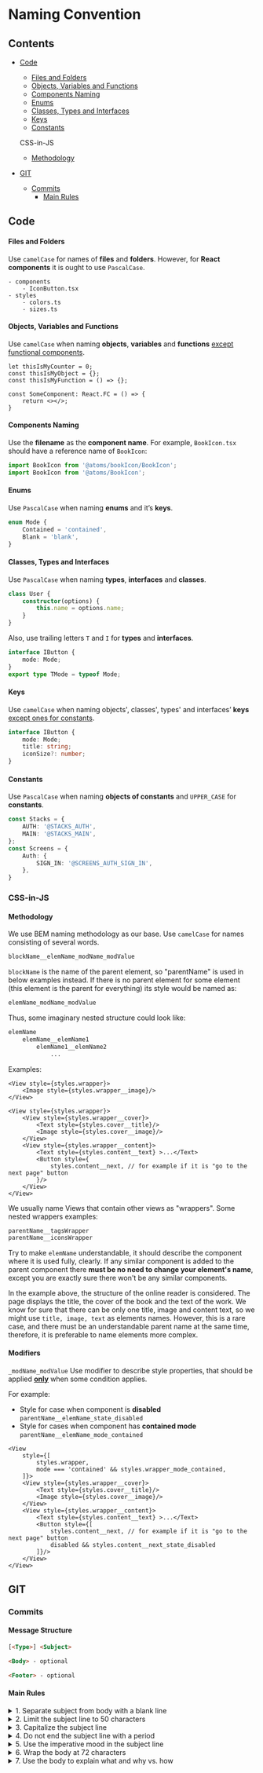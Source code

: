 # Naming Convention
## Contents
- [Code](#code)
    - [Files and Folders](#files-and-folders)
    - [Objects, Variables and Functions](#objects-variables-and-functions)
    - [Components Naming](#components-naming)
    - [Enums](#enums)
    - [Classes, Types and Interfaces](#classes-types-and-interfaces)
    - [Keys](#keys)
    - [Constants](#constants)

  CSS-in-JS
    - [Methodology](#methodology)
- [GIT](#git)
    - [Commits](#commits)
      - [Main Rules](#main-rules)

## Code
#### Files and Folders

Use `camelCase` for names of **files** and **folders**. However, for **React components** it is ought to use `PascalCase`.
``` properties
- components
    - IconButton.tsx
- styles
    - colors.ts
    - sizes.ts
```
#### Objects, Variables and Functions
Use `camelCase` when naming **objects**, **variables** and **functions** <ins>except functional components</ins>.
``` tsx
let thisIsMyCounter = 0;
const thisIsMyObject = {};
const thisIsMyFunction = () => {};

const SomeComponent: React.FC = () => {
    return <></>;
}
```
#### Components Naming
Use the **filename** as the **component name**. For example, `BookIcon.tsx` should
have a reference name of  `BookIcon`:
``` ts
import BookIcon from '@atoms/bookIcon/BookIcon';
import BookIcon from '@atoms/BookIcon';
```
#### Enums
Use `PascalCase` when naming **enums** and it’s **keys**.
``` ts
enum Mode {
    Contained = 'contained',
    Blank = 'blank',
}
```
#### Classes, Types and Interfaces
Use `PascalCase` when naming **types**, **interfaces** and **classes**.
``` ts
class User {
    constructor(options) {
        this.name = options.name;
    }
}
```
Also, use trailing letters `T` and `I` for **types** and **interfaces**.
``` ts
interface IButton {
    mode: Mode;
}
export type TMode = typeof Mode;
```
#### Keys
Use `camelCase` when naming objects', classes', types' and interfaces’ **keys** <ins>except ones for constants</ins>.
``` ts
interface IButton {
    mode: Mode;
    title: string;
    iconSize?: number;
}
```
#### Constants
Use `PascalCase` when naming **objects of constants** and `UPPER_CASE` for **constants**.
``` ts
const Stacks = {
    AUTH: '@STACKS_AUTH',
    MAIN: '@STACKS_MAIN',
};
const Screens = {
    Auth: {
        SIGN_IN: '@SCREENS_AUTH_SIGN_IN',
    },
}
```
### CSS-in-JS
#### Methodology
We use BEM naming methodology as our base. Use `camelCase` for names consisting of several words.
``` css
blockName__elemName_modName_modValue
```
`blockName` is the name of the parent element, so "parentName" is used in below examples instead.
If there is no parent element for some element (this element is the parent for everything) its style would be named as:
``` css
elemName_modName_modValue
```
Thus, some imaginary nested structure could look like:
``` css
elemName
    elemName__elemName1
        elemName1__elemName2
            ...
```
Examples:
``` tsx
<View style={styles.wrapper}>
    <Image style={styles.wrapper__image}/>
</View>
```
``` tsx
<View style={styles.wrapper}>
    <View style={styles.wrapper__cover}>
        <Text style={styles.cover__title}/>
        <Image style={styles.cover__image}/>
    </View>
    <View style={styles.wrapper__content}>
        <Text style={styles.content__text} >...</Text>
        <Button style={
            styles.content__next, // for example if it is "go to the next page" button
        }/>
    </View>
</View>
```

We usually name Views that contain other views as "wrappers". Some nested wrappers examples:
```css
parentName__tagsWrapper
parentName__iconsWrapper
```
Try to make `elemName` understandable, it should describe the component where it is used fully, clearly.
If any similar component is added to the parent component there **must be no need to change your element's name**,
except you are exactly sure there won't be any similar components.

In the example above, the structure of the online reader is considered. The page displays
the title, the cover of the book and the text of the work. We know for sure that there can be only one title, image and
content text, so we might use `title, image, text` as elements names. However, this is a rare case, and there must be
an understandable parent name at the same time, therefore, it is preferable to name elements more complex.

#### Modifiers
`_modName_modValue`
Use modifier to describe style properties, that should be applied <ins>**only**</ins> when some condition applies.

For example:
- Style for case when component is **disabled**  `parentName__elemName_state_disabled`
- Style for cases when component has **contained mode**  `parentName__elemName_mode_contained`
``` tsx
<View
    style={[
        styles.wrapper,
        mode === 'contained' && styles.wrapper_mode_contained,
    ]}>
    <View style={styles.wrapper__cover}>
        <Text style={styles.cover__title}/>
        <Image style={styles.cover__image}/>
    </View>
    <View style={styles.wrapper__content}>
        <Text style={styles.content__text} >...</Text>
        <Button style={[
            styles.content__next, // for example if it is "go to the next page" button
            disabled && styles.content__next_state_disabled
        ]}/>
    </View>
</View>
```
## GIT
### Commits
#### Message Structure
``` html
[<Type>] <Subject>

<Body> - optional

<Footer> - optional
```

#### Main Rules
<details>
    <summary> 1. Separate subject from body with a blank line </summary>

From the `git commit` [manpage](https://mirrors.edge.kernel.org/pub/software/scm/git/docs/git-commit.html#_discussion):

> _Though not required, it’s a good idea to begin the commit message with a single short (less than 50 character) line
> summarizing the change, followed by a blank line and then a more thorough description. The text up to the first blank
> line in a commit message is treated as the commit title, and that title is used throughout Git. For example,
> Git-format-patch(1) turns a commit into email, and it uses the title on the Subject line and the rest of the
> commit in the body._

Firstly, not every commit requires both a subject and a body. Sometimes a single line is fine, especially when
the change is so simple that no further context is necessary. For example:

    Fix typo in introduction to user guide

Nothing more need be said.

However, when a commit merits a bit of explanation and context, you need to write a body. For example:

    Derezz the master control program

    MCP turned out to be evil and had become intent on world domination.
    This commit throws Tron's disc into MCP (causing its deresolution)
    and turns it back into a chess game.

In any case, the separation of subject from body pays off when browsing the log. Here’s the full log entry:

```
$ git log
commit 42e769bdf4894310333942ffc5a15151222a87be
Author: Kevin Flynn <kevin@flynnsarcade.com>
Date:   Fri Jan 01 00:00:00 1982 -0200

    Derezz the master control program

    MCP turned out to be evil and had become intent on world domination.
    This commit throws Tron's disc into MCP (causing its deresolution)
    and turns it back into a chess game.
```
And now `git log --oneline`, which prints out just the subject line:

```
$ git log --oneline
42e769 Derezz the master control program
```
Or, `git shortlog`, which groups commits by user, again showing just the subject line for concision:
```
$ git shortlog
Kevin Flynn (1):
    Derezz the master control program

Alan Bradley (1):
    Introduce security program "Tron"

Ed Dillinger (3):
    Rename chess program to "MCP"
    Modify chess program
    Upgrade chess program

Walter Gibbs (1):
    Introduce protoype chess program
```
There are a number of other contexts in Git where the distinction between subject line and body kicks in—but none
of them work properly without the blank line in between.

</details>

<details>
    <summary> 2. Limit the subject line to 50 characters </summary>

Keeping subject lines at this length ensures that they are readable, and forces the author to think for a moment
about the most concise way to explain what’s going on.

> _**Tip:** If you’re having a hard time summarizing, you might be committing too many changes at once.
> Strive for [atomic commits](https://www.freshconsulting.com/insights/blog/atomic-commits/) ._
</details>

<details>
    <summary> 3. Capitalize the subject line </summary>

This is as simple as it sounds. Begin all subject lines with a capital letter.

For example:

- Accelerate to 88 miles per hour

Instead of:

- ~~accelerate to 88 miles per hour~~

</details>

<details>
    <summary> 4. Do not end the subject line with a period </summary>

Trailing punctuation is unnecessary in subject lines. Besides, space is precious when you’re trying to keep them to 50 chars or less.

Example:

- Open the pod bay doors

Instead of:

- ~~Open the pod bay doors.~~

</details>

<details>
    <summary> 5. Use the imperative mood in the subject line </summary>

Imperative mood just means “spoken or written as if giving a command or instruction”. A few examples:

- Clean your room
- Close the door
- Take out the trash

Each of the seven rules you’re reading about right now are written in the imperative (“Wrap the body at 72 characters”, etc.).

The imperative can sound a little rude; that’s why we don’t often use it. But it’s perfect for Git commit subject
lines. One reason for this is that **Git itself uses the imperative whenever it creates a commit on your behalf**.

For example, the default message created when using `git merge` reads:

    Merge branch 'myfeature'

And when using `git revert`:

    Revert "Add the thing with the stuff"

    This reverts commit cc87791524aedd593cff5a74532befe7ab69ce9d.

Or when clicking the “Merge” button on a GitHub pull request:

    Merge pull request #123 from someuser/somebranch

So when you write your commit messages in the imperative, you’re following Git’s own built-in conventions. For example:

- Refactor subsystem X for readability
- Update getting started documentation
- Remove deprecated methods
- Release version 1.0.0

**A properly formed Git commit subject line should always be able to complete the following sentence**:

- If applied, this commit will <ins>_your subject line here_</ins>

For example:

- If applied, this commit will _refactor subsystem X for readability_
- If applied, this commit will _update getting started documentation_
- If applied, this commit will _remove deprecated methods_
- If applied, this commit will _release version 1.0.0_
- If applied, this commit will _merge pull request #123 from user/branch_

Notice how this doesn't work for the other non-imperative forms:

- If applied, this commit will _~~fixed bug with Y~~_
- If applied, this commit will _~~changing behavior of X~~_
- If applied, this commit will _~~more fixes for broken stuff~~_
- If applied, this commit will _~~sweet new API methods~~_

> _**Remember**: Use of the imperative is important only in the subject line. You can relax this restriction when you’re
> writing the body._

</details>

<details>
    <summary> 6. Wrap the body at 72 characters </summary>

Git never wraps text automatically. When you write the body of a commit message, you must mind its right margin,
and wrap text manually.

The recommendation is to do this at 72 characters, so that Git has plenty of room to indent text while still keeping
everything under 80 characters overall.

</details>

<details>
    <summary> 7. Use the body to explain what and why vs. how </summary>

This commit from Bitcoin Core is a great example of explaining what changed and why:
```
commit eb0b56b19017ab5c16c745e6da39c53126924ed6
Author: Pieter Wuille <pieter.wuille@gmail.com>
Date:   Fri Aug 1 22:57:55 2014 +0200

   Simplify serialize.h's exception handling

   Remove the 'state' and 'exceptmask' from serialize.h's stream
   implementations, as well as related methods.

   As exceptmask always included 'failbit', and setstate was always
   called with bits = failbit, all it did was immediately raise an
   exception. Get rid of those variables, and replace the setstate
   with direct exception throwing (which also removes some dead
   code).

   As a result, good() is never reached after a failure (there are
   only 2 calls, one of which is in tests), and can just be replaced
   by !eof().

   fail(), clear(n) and exceptions() are just never called. Delete
   them.
```
Take a look at the [full diff](https://github.com/bitcoin/bitcoin/commit/eb0b56b19017ab5c16c745e6da39c53126924ed6)
and just think how much time the author is saving fellow and future committers by taking the time to provide this
context here and now. If he didn't, it would probably be lost forever.

In most cases, you can leave out details about how a change has been made. Code is generally self-explanatory in
this regard (and if the code is so complex that it needs to be explained in prose, that’s what source comments are for).
Just focus on making clear the reasons why you made the change in the first place—the way things worked before
the change (and what was wrong with that), the way they work now, and why you decided to solve it the way you did.

The future maintainer that thanks you may be yourself!

</details>
